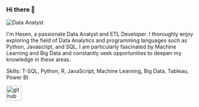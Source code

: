 ### Hi there 👋

![Data Analyst](https://wallpapercave.com/wp/wp7109771.jpg)

I'm Hasen, a passionate Data Analyst and ETL Developer. I thoroughly enjoy exploring the field of Data Analytics and programming languages such as Python, Javascript, and SQL. I am particularly fascinated by Machine Learning and Big Data and constantly seek opportunities to deepen my knowledge in these areas.

Skills: T-SQL, Python, R, JavaScript, Machine Learning, Big Data, Tableau, Power BI 



[<img src='https://cdn.jsdelivr.net/npm/simple-icons@3.0.1/icons/github.svg' alt='github' height='40'>](https://github.com/musahas)  




  

